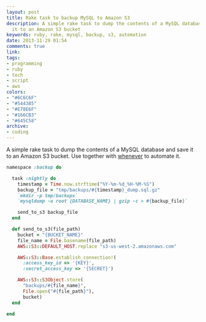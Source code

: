 ```yaml
---
layout: post
title: Rake task to backup MySQL to Amazon S3
description: A simple rake task to dump the contents of a MySQL database and save
  it to an Amazon S3 bucket
keywords: ruby, rake, mysql, backup, s3, automation
date: 2013-11-29 01:54
comments: true
link:
tags:
- programming
- ruby
- tech
- script
- aws
colors:
- "#6C6C6F"
- "#544385"
- "#E78E6F"
- "#166CB3"
- "#645C58"
archive:
- coding
---
```


A simple rake task to dump the contents of a MySQL database and save it to an Amazon S3 bucket. Use together with [whenever](https://github.com/javan/whenever) to automate it.

``` ruby
namespace :backup do

  task :nightly do
    timestamp = Time.now.strftime("%Y-%m-%d_%H-%M-%S")
    backup_file = "tmp/backups/#{timestamp}_dump.sql.gz"
    `mkdir -p tmp/backups`
    `mysqldump -u root {DATABASE_NAME} | gzip -c > #{backup_file}`

    send_to_s3 backup_file
  end

  def send_to_s3(file_path)
    bucket = "{BUCKET_NAME}"
    file_name = File.basename(file_path)
    AWS::S3::DEFAULT_HOST.replace "s3-us-west-2.amazonaws.com"

    AWS::S3::Base.establish_connection!(
      :access_key_id => '{KEY}',
      :secret_access_key => '{SECRET}')

    AWS::S3::S3Object.store(
      "backups/#{file_name}",
      File.open("#{file_path}"),
      bucket)
  end

end
```

